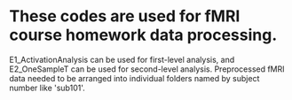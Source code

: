 # These codes are used for fMRI course homework data processing.
E1_ActivationAnalysis can be used for first-level analysis, and E2_OneSampleT can be used for second-level analysis.
Preprocessed fMRI data needed to be arranged into individual folders named by subject number like 'sub101'.
